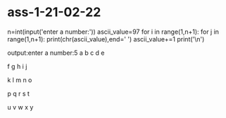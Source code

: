 # ass-1-21-02-22
n=int(input('enter a number:'))
ascii_value=97
for i in range(1,n+1):
    for j in range(1,n+1):
        print(chr(ascii_value),end=' ')
        ascii_value+=1
    print('\n')
    
  output:enter a number:5
  a b c d e
  
  f g h i j
  
  k l m n o
  
  p q r s t
  
  u v w x y
